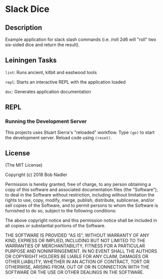 # Slack Dice

## Description
Example application for slack slash commands (i.e. /roll 2d6 will "roll" two six-sided dice and return the result).

## Leiningen Tasks

`lint`: Runs ancient, kitbit and eastwood tools

`repl`: Starts an interactive REPL with the application loaded

`doc`: Generates application documentation

## REPL
### Running the Development Server
This projects uses Stuart Sierra's "reloaded" workflow. Type `(go)` to start the development server. Reload code using `(reset)`.

## License
(The MIT License)

Copyright (c) 2018 Bob Nadler

Permission is hereby granted, free of charge, to any person obtaining a copy of this software and associated documentation files (the "Software"), to deal in the Software without restriction, including without limitation the rights to use, copy, modify, merge, publish, distribute, sublicense, and/or sell copies of the Software, and to permit persons to whom the Software is furnished to do so, subject to the following conditions:

The above copyright notice and this permission notice shall be included in all copies or substantial portions of the Software.

THE SOFTWARE IS PROVIDED "AS IS", WITHOUT WARRANTY OF ANY KIND, EXPRESS OR IMPLIED, INCLUDING BUT NOT LIMITED TO THE WARRANTIES OF MERCHANTABILITY, FITNESS FOR A PARTICULAR PURPOSE AND NONINFRINGEMENT. IN NO EVENT SHALL THE AUTHORS OR COPYRIGHT HOLDERS BE LIABLE FOR ANY CLAIM, DAMAGES OR OTHER LIABILITY, WHETHER IN AN ACTION OF CONTRACT, TORT OR OTHERWISE, ARISING FROM, OUT OF OR IN CONNECTION WITH THE SOFTWARE OR THE USE OR OTHER DEALINGS IN THE SOFTWARE.
